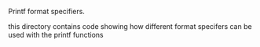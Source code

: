 Printf format specifiers.

this directory contains code showing how different format specifers can be  used with the printf functions